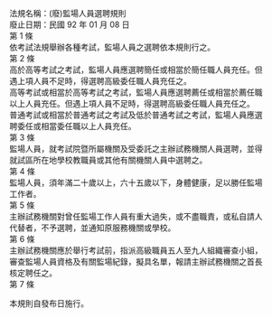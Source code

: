 法規名稱：(廢)監場人員選聘規則  
廢止日期：民國 92 年 01 月 08 日  
第 1 條  
依考試法規舉辦各種考試，監場人員之選聘依本規則行之。  
第 2 條  
高於高等考試之考試，監場人員應選聘簡任或相當於簡任職人員充任。但  
遇上項人員不足時，得選聘高級委任職人員充任之。  
高等考試或相當於高等考試之考試，監場人員應選聘薦任或相當於薦任職  
以上人員充任。但遇上項人員不足時，得選聘高級委任職人員充任之。  
普通考試或相當於普通考試之考試及低於普通考試之考試，監場人員應選  
聘委任或相當委任職以上人員充任。  
第 3 條  
監場人員，就考試院暨所屬機關及受委託之主辦試務機關人員選聘，並得  
就試區所在地學校教職員或其他有關機關人員中選聘之。  
第 4 條  
監場人員，須年滿二十歲以上，六十五歲以下，身體健康，足以勝任監場  
工作者。  
第 5 條  
主辦試務機關對曾任監場工作人員有重大過失，或不盡職責，或私自請人  
代替者，不予選聘，並通知原服務機關或學校。  
第 6 條  
主辦試務機關應於舉行考試前，指派高級職員五人至九人組織審查小組，  
審查監場人員資格及有關監場紀錄，擬具名單，報請主辦試務機關之首長  
核定聘任之。  
第 7 條  


本規則自發布日施行。  


